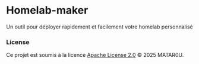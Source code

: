 # Homelab-maker

Un outil pour déployer rapidement et facilement votre homelab personnalisé

### License

Ce projet est soumis à la licence [Apache License 2.0](./LICENSE) © 2025 MATAR0U.